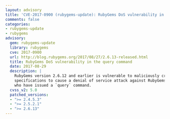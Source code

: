 ```yaml
---
layout: advisory
title: 'CVE-2017-0900 (rubygems-update): RubyGems DoS vulnerability in the query command'
comments: false
categories:
- rubygems-update
- rubygems
advisory:
  gem: rubygems-update
  library: rubygems
  cve: 2017-0900
  url: http://blog.rubygems.org/2017/08/27/2.6.13-released.html
  title: RubyGems DoS vulnerability in the query command
  date: 2017-08-29
  description: |
    RubyGems version 2.6.12 and earlier is vulnerable to maliciously crafted gem
    specifications to cause a denial of service attack against RubyGems clients
    who have issued a `query` command.
  cvss_v2: 5.0
  patched_versions:
  - ">= 2.4.5.3"
  - ">= 2.5.2.1"
  - ">= 2.6.13"
---
```

